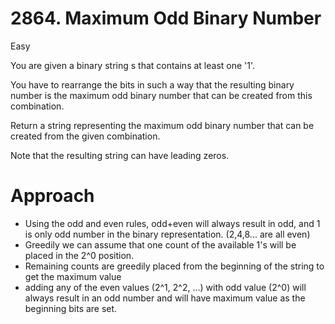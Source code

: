 # 2864. Maximum Odd Binary Number

Easy

You are given a binary string s that contains at least one '1'.

You have to rearrange the bits in such a way that the resulting binary number is the maximum odd binary number that can be created from this combination.

Return a string representing the maximum odd binary number that can be created from the given combination.

Note that the resulting string can have leading zeros.

# Approach
- Using the odd and even rules, odd+even will always result in odd, and 1 is only odd number in the binary representation. (2,4,8... are all even)
- Greedily we can assume that one count of the available 1's will be placed in the 2^0 position. 
- Remaining counts are greedily placed from the beginning of the string to get the maximum value
- adding any of the even values (2^1, 2^2, ...) with odd value (2^0) will always result in an odd number and will have maximum value as the beginning bits are set. 